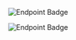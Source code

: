![Endpoint Badge](https://img.shields.io/endpoint?url=https%3A%2F%2Fwakapi.nfaust.fr%2Fapi%2Fcompat%2Fshields%2Fv1%2Fnfaust%2Finterval%3Atoday&style=for-the-badge&logo=42&logoColor=b887e6&logoSize=auto&label=-%20%20%20%20%20time%20spent%20coding%20today&color=b887e6)

![Endpoint Badge](https://github-readme-stats.vercel.app/api/wakatime?username=nfaust&api_domain=wakapi.nfaust.fr&bg_color=555555&title_color=b887e6&text_color=ffffff&custom_title=Languages+Stats+%28Since+05/27/25%29&hide=yaml)
